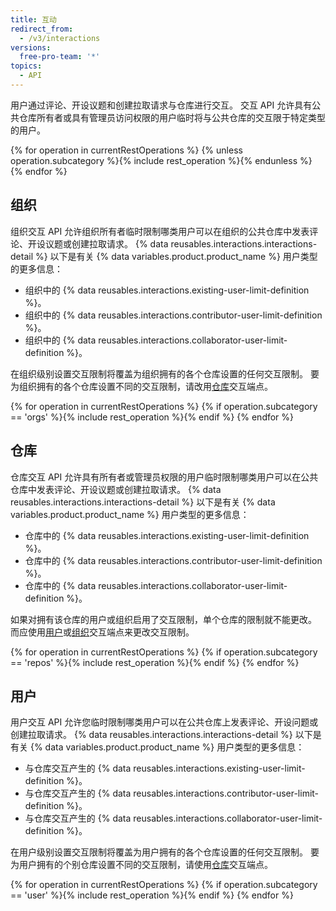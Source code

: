 ```yaml
---
title: 互动
redirect_from:
  - /v3/interactions
versions:
  free-pro-team: '*'
topics:
  - API
---
```


用户通过评论、开设议题和创建拉取请求与仓库进行交互。 交互 API 允许具有公共仓库所有者或具有管理员访问权限的用户临时将与公共仓库的交互限于特定类型的用户。

{% for operation in currentRestOperations %}
  {% unless operation.subcategory %}{% include rest_operation %}{% endunless %}
{% endfor %}

## 组织

组织交互 API 允许组织所有者临时限制哪类用户可以在组织的公共仓库中发表评论、开设议题或创建拉取请求。 {% data reusables.interactions.interactions-detail %} 以下是有关 {% data variables.product.product_name %} 用户类型的更多信息：

* 组织中的 {% data reusables.interactions.existing-user-limit-definition %}。
* 组织中的 {% data reusables.interactions.contributor-user-limit-definition %}。
* 组织中的 {% data reusables.interactions.collaborator-user-limit-definition %}。

在组织级别设置交互限制将覆盖为组织拥有的各个仓库设置的任何交互限制。 要为组织拥有的各个仓库设置不同的交互限制，请改用[仓库](#repository)交互端点。

{% for operation in currentRestOperations %}
  {% if operation.subcategory == 'orgs' %}{% include rest_operation %}{% endif %}
{% endfor %}

## 仓库

仓库交互 API 允许具有所有者或管理员权限的用户临时限制哪类用户可以在公共仓库中发表评论、开设议题或创建拉取请求。 {% data reusables.interactions.interactions-detail %} 以下是有关 {% data variables.product.product_name %} 用户类型的更多信息：

* 仓库中的 {% data reusables.interactions.existing-user-limit-definition %}。
* 仓库中的 {% data reusables.interactions.contributor-user-limit-definition %}。
* 仓库中的 {% data reusables.interactions.collaborator-user-limit-definition %}。

如果对拥有该仓库的用户或组织启用了交互限制，单个仓库的限制就不能更改。 而应使用[用户](#user)或[组织](#organization)交互端点来更改交互限制。

{% for operation in currentRestOperations %}
  {% if operation.subcategory == 'repos' %}{% include rest_operation %}{% endif %}
{% endfor %}

## 用户

用户交互 API 允许您临时限制哪类用户可以在公共仓库上发表评论、开设问题或创建拉取请求。 {% data reusables.interactions.interactions-detail %} 以下是有关 {% data variables.product.product_name %} 用户类型的更多信息：

* 与仓库交互产生的 {% data reusables.interactions.existing-user-limit-definition %}。
* 与仓库交互产生的 {% data reusables.interactions.contributor-user-limit-definition %}。
* 与仓库交互产生的 {% data reusables.interactions.collaborator-user-limit-definition %}。

在用户级别设置交互限制将覆盖为用户拥有的各个仓库设置的任何交互限制。 要为用户拥有的个别仓库设置不同的交互限制，请使用[仓库](#repository)交互端点。

{% for operation in currentRestOperations %}
  {% if operation.subcategory == 'user' %}{% include rest_operation %}{% endif %}
{% endfor %}
